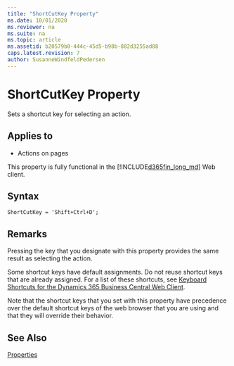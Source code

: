 ```yaml
---
title: "ShortCutKey Property"
ms.date: 10/01/2020
ms.reviewer: na
ms.suite: na
ms.topic: article
ms.assetid: b20579b0-444c-45d5-b98b-882d3255ad88
caps.latest.revision: 7
author: SusanneWindfeldPedersen
---
```


# ShortCutKey Property

Sets a shortcut key for selecting an action.
  
  
## Applies to

-  Actions on pages

This property is fully functional in the [!INCLUDE[d365fin_long_md](../includes/d365fin_long_md.md)] Web client.

## Syntax

```AL
ShortCutKey = 'Shift+Ctrl+D';
```

## Remarks

Pressing the key that you designate with this property provides the same result as selecting the action.  

Some shortcut keys have default assignments. Do not reuse shortcut keys that are already assigned. For a list of these shortcuts, see [Keyboard Shortcuts for the Dynamics 365 Business Central Web Client](/dynamics365/business-central/keyboard-shortcuts). 

Note that the shortcut keys that you set with this property have precedence over the default shortcut keys of the web browser that you are using and that they will override their behavior.
  
## See Also

[Properties](devenv-properties.md)
